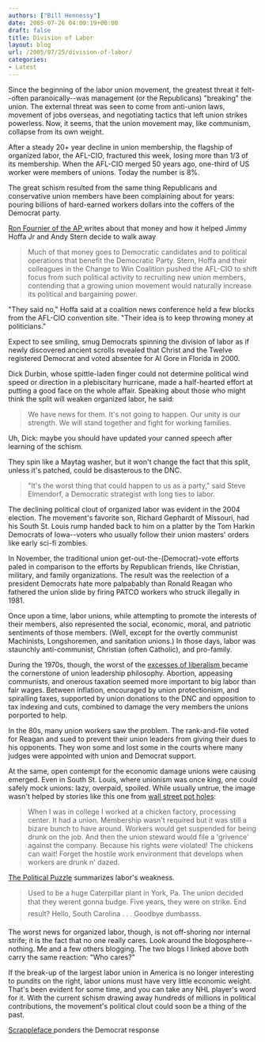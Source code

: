 ```yaml
---
authors: ["Bill Hennessy"]
date: 2005-07-26 04:00:19+00:00
draft: false
title: Division of Labor
layout: blog
url: /2005/07/25/division-of-labor/
categories:
- Latest
---
```


Since the beginning of the labor union movement, the greatest threat it felt--often paranoically--was management (or the Republicans) "breaking" the union.   The external threat was seen to come from anti-union laws, movement of jobs overseas, and negotiating tactics that left union strikes powerless.  Now, it seems, that the union movement may, like communism, collapse from its own weight.

After a steady 20+ year decline in union membership, the flagship of organized labor, the AFL-CIO, fractured this week, losing more than 1/3 of its membership.  When the AFL-CIO merged 50 years ago, one-third of US worker were members of unions.  Today the number is 8%.

The great schism resulted from the same thing Republicans and conservative union members have been complaining about for years:  pouring billions of hard-earned workers dollars into the coffers of the Democrat party.

[Ron Fournier of the AP ](https://news.yahoo.com/s/ap/20050726/ap_on_bi_ge/labor_rift;_ylt=ApfaacNVpXmChxxA34MzXf2s0NUE;_ylu=X3oDMTA3b2NibDltBHNlYwM3MTY-)writes about that money and how it helped Jimmy Hoffa Jr and Andy Stern decide to walk away



> Much of that money goes to Democratic candidates and to political operations that benefit the Democratic Party. Stern, Hoffa and their colleagues in the Change to Win Coalition pushed the AFL-CIO to shift focus from such political activity to recruiting new union members, contending that a growing union movement would naturally increase its political and bargaining power.

"They said no," Hoffa said at a coalition news conference held a few blocks from the AFL-CIO convention site. "Their idea is to keep throwing money at politicians."



Expect to see smiling, smug Democrats spinning the division of labor as if newly discovered ancient scrolls revealed that Christ and the Twelve registered Democrat and voted absentee for Al Gore in Florida in 2000.

Dick Durbin, whose spittle-laden finger could not determine political wind speed or direction in a plebiscitary hurricane, made a half-hearted effort at putting a good face on the whole affair.  Speaking about those who might think the split will weaken organized labor, he said:



> We have news for them. It's not going to happen. Our unity is our strength. We will stand together and fight for working families. 



Uh, Dick:  maybe you should have updated your canned speech after learning of the schism.

They spin like a Maytag washer, but it won't change the fact that this split, unless it's patched, could be disasterous to the DNC.



> "It's the worst thing that could happen to us as a party," said Steve Elmendorf, a Democratic strategist with long ties to labor.



The declining political clout of organized labor was evident in the 2004 election.  The movement's favorite son, Richard Gephardt of Missouri, had his South St. Louis rump handed back to him on a platter by the Tom Harkin Democrats of Iowa--voters who usually follow their union masters' orders like early sci-fi zombies.

In November, the traditional union get-out-the-(Democrat)-vote efforts paled in comparison to the efforts by Republican friends, like Christian, military, and family organizations.    The result was the reelection of a president Democrats hate more palpabably than Ronald Reagan who fathered the union slide by firing PATCO workers who struck illegally in 1981.

Once upon a time, labor unions, while attempting to promote the interests of their members, also represented the social, economic, moral, and patriotic sentiments of those members.   (Well, except for the overtly communist Machinists, Longshoremen, and sanitation unions.)  In those days, labor was staunchly anti-communist, Christian (often Catholic), and pro-family.

During the 1970s, though, the worst of the [excesses of liberalism ](https://www.hennessysview.com/?p=51)became the cornerstone of union leadership philosophy.  Abortion, appeasing communists, and onerous taxation seemed more important to big labor than fair wages.  Between inflation, encouraged by union protectionism, and spiralling taxes, supported by union donations to the DNC and opposition to tax indexing and cuts, combined to damage the very members the unions porported to help.

In the 80s, many union workers saw the problem.  The rank-and-file voted for Reagan and sued to prevent their union leaders from giving their dues to his opponents.  They won some and lost some in the courts where many judges were appointed with union and Democrat support.

At the same, open contempt for the economic damage unions were causing emerged.  Even in South St. Louis, where unionism was once king, one could safely mock unions:  lazy, overpaid, spoiled.  While usually untrue, the image wasn't helped by stories like this one from [wall street pot holes](https://wallstreetspothole.blogspot.com/2005/07/afl-cio-splitting-up.html):



> When I was in college I worked at a chicken factory, processing center. It had a union. Membership wasn't required but it was still a bizare bunch to have around. Workers would get suspended for being drunk on the job. And then the union steward would file a 'grivence' against the company. Because his rights were violated! The chickens can wait! Forget the hostile work environment that develops when workers are drunk n' dazed. 



[The Political Puzzle](https://politicalpuzzle.org/index.php/2005/07/25/broken-unions/) summarizes labor's weakness.



> Used to be a huge Caterpillar plant in York, Pa. The union decided that they werent gonna budge.  Five years, they were on strike. End result? Hello, South Carolina . . . Goodbye dumbasss.



The worst news for organized labor, though, is not off-shoring nor internal strife; it is the fact that no one really cares.  Look around the blogosphere--nothing.  Me and a few others blogging.  The two blogs I linked above both carry the same reaction:  "Who cares?"

If the break-up of the largest labor union in America is no longer interesting to pundits on the right, labor unions must have very little economic weight.  That's been evident for some time, and you can take any NHL player's word for it.  With the current schism drawing away hundreds of millions in political contributions, the movement's political clout could soon be a thing of the past.

[Scrappleface ](https://www.scrappleface.com/MT/archives/002257.html)ponders the Democrat response
